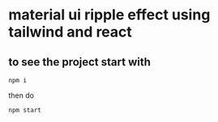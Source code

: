 # material ui ripple effect using tailwind and react
## to see the project start with
`npm i`

then do 

`npm start`